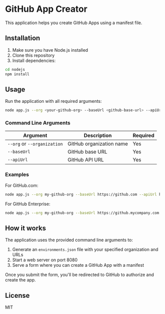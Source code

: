 # GitHub App Creator

This application helps you create GitHub Apps using a manifest file.

## Installation

1. Make sure you have Node.js installed
2. Clone this repository
3. Install dependencies:

```bash
cd nodejs
npm install
```

## Usage

Run the application with all required arguments:

```bash
node app.js --org <your-github-org> --baseUrl <github-base-url> --apiUrl <github-api-url>
```

### Command Line Arguments

| Argument | Description | Required |
|----------|-------------|----------|
| `--org` or `--organization` | GitHub organization name | Yes |
| `--baseUrl` | GitHub base URL | Yes |
| `--apiUrl` | GitHub API URL | Yes |

### Examples

For GitHub.com:

```bash
node app.js --org my-github-org --baseUrl https://github.com --apiUrl https://api.github.com
```

For GitHub Enterprise:

```bash
node app.js --org my-github-org --baseUrl https://github.mycompany.com --apiUrl https://api.github.mycompany.com
```

## How it works

The application uses the provided command line arguments to:

1. Generate an `environments.json` file with your specified organization and URLs
2. Start a web server on port 8080
3. Serve a form where you can create a GitHub App with a manifest

Once you submit the form, you'll be redirected to GitHub to authorize and create the app.

## License

MIT 